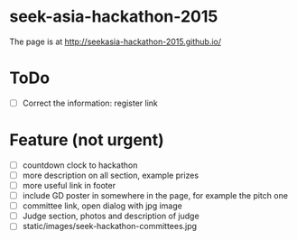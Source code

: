 # seek-asia-hackathon-2015
The page is at http://seekasia-hackathon-2015.github.io/

# ToDo

- [ ] Correct the information: register link

# Feature (not urgent)

- [ ] countdown clock to hackathon
- [ ] more description on all section, example prizes
- [ ] more useful link in footer
- [ ] include GD poster in somewhere in the page, for example the pitch one
- [ ] committee link, open dialog with jpg image
- [ ] Judge section, photos and description of judge
- [ ] static/images/seek-hackathon-committees.jpg

